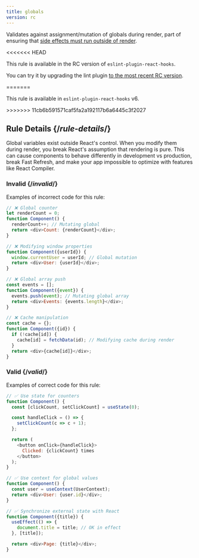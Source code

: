 ```yaml
---
title: globals
version: rc
---
```


<Intro>

Validates against assignment/mutation of globals during render, part of ensuring that [side effects must run outside of render](/reference/rules/components-and-hooks-must-be-pure#side-effects-must-run-outside-of-render).

</Intro>

<<<<<<< HEAD
<RC>

This rule is available in the RC version of `eslint-plugin-react-hooks`.

You can try it by upgrading the lint plugin [to the most recent RC version](/learn/react-compiler/installation#eslint-integration).

</RC>
=======
<Note>

This rule is available in `eslint-plugin-react-hooks` v6.

</Note>
>>>>>>> 11cb6b591571caf5fa2a192117b6a6445c3f2027

## Rule Details {/*rule-details*/}

Global variables exist outside React's control. When you modify them during render, you break React's assumption that rendering is pure. This can cause components to behave differently in development vs production, break Fast Refresh, and make your app impossible to optimize with features like React Compiler.

### Invalid {/*invalid*/}

Examples of incorrect code for this rule:

```js
// ❌ Global counter
let renderCount = 0;
function Component() {
  renderCount++; // Mutating global
  return <div>Count: {renderCount}</div>;
}

// ❌ Modifying window properties
function Component({userId}) {
  window.currentUser = userId; // Global mutation
  return <div>User: {userId}</div>;
}

// ❌ Global array push
const events = [];
function Component({event}) {
  events.push(event); // Mutating global array
  return <div>Events: {events.length}</div>;
}

// ❌ Cache manipulation
const cache = {};
function Component({id}) {
  if (!cache[id]) {
    cache[id] = fetchData(id); // Modifying cache during render
  }
  return <div>{cache[id]}</div>;
}
```

### Valid {/*valid*/}

Examples of correct code for this rule:

```js
// ✅ Use state for counters
function Component() {
  const [clickCount, setClickCount] = useState(0);

  const handleClick = () => {
    setClickCount(c => c + 1);
  };

  return (
    <button onClick={handleClick}>
      Clicked: {clickCount} times
    </button>
  );
}

// ✅ Use context for global values
function Component() {
  const user = useContext(UserContext);
  return <div>User: {user.id}</div>;
}

// ✅ Synchronize external state with React
function Component({title}) {
  useEffect(() => {
    document.title = title; // OK in effect
  }, [title]);

  return <div>Page: {title}</div>;
}
```
